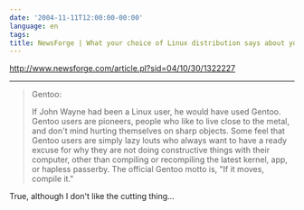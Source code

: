 ```yaml
---
date: '2004-11-11T12:00:00-00:00'
language: en
tags:
title: NewsForge | What your choice of Linux distribution says about you
---
```



<a href="http://www.newsforge.com/article.pl?sid=04/10/30/1322227">http://www.newsforge.com/article.pl?sid=04/10/30/1322227</a>

-------------------------------

<blockquote>Gentoo:

If John Wayne had been a Linux user, he would have used Gentoo. Gentoo users are pioneers, people who like to live close to the metal, and don't mind hurting themselves on sharp objects. Some feel that Gentoo users are simply lazy louts who always want to have a ready excuse for why they are not doing constructive things with their computer, other than compiling or recompiling the latest kernel, app, or hapless passerby. The official Gentoo motto is, "If it moves, compile it."

</blockquote>

<p>True, although I don't like the cutting thing...</p>
